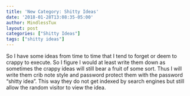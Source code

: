 ```yaml
---
title: 'New Category: Shitty Ideas'
date: '2018-01-28T13:08:35-05:00'
author: MindlessTux
layout: post
categories: ["Shitty Ideas"]
tags: ["shitty ideas"]
---
```


So I have some ideas from time to time that I tend to forget or deem to crappy to execute. So I figure I would at least write them down as sometimes the crappy ideas will still bear a fruit of some sort. Thus I will write them crib note style and password protect them with the password “shitty idea”. This way they do not get indexed by search engines but still allow the random visitor to view the idea.